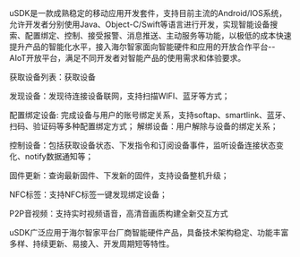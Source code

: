 uSDK是一款成熟稳定的移动应用开发套件，支持目前主流的Android/IOS系统，允许开发者分别使用Java、Object-C/Swift等语言进行开发，实现智能设备搜索、配置绑定、控制、接受报警、消息推送、主动服务等功能，以极低的成本快速提升产品的智能化水平，接入海尔智家面向智能硬件和应用的开放合作平台--AIoT开放平台，满足不同开发者对智能产品的使用需求和体验要求。

获取设备列表：获取设备

发现设备：发现待连接设备联网，支持扫描WIFI、蓝牙等方式；

配置绑定设备: 完成设备与用户的账号绑定关系，支持softap、smartlink、蓝牙、扫码、验证码等多种配置绑定方式；
解绑设备：用户解除与设备的绑定关系；

控制设备：包括获取设备状态、下发指令和订阅设备事件，监听设备连接状态变化、notify数据通知等；

固件更新：查询最新固件、下发新的固件，支持设备整机升级；

NFC标签：支持NFC标签一键发现绑定设备；

P2P音视频：支持实时视频语音，高清音画质构建全新交互方式

uSDK广泛应用于海尔智家平台厂商智能硬件产品，具备技术架构稳定、功能丰富多样、持续更新、易接入、开发周期短等特性。

